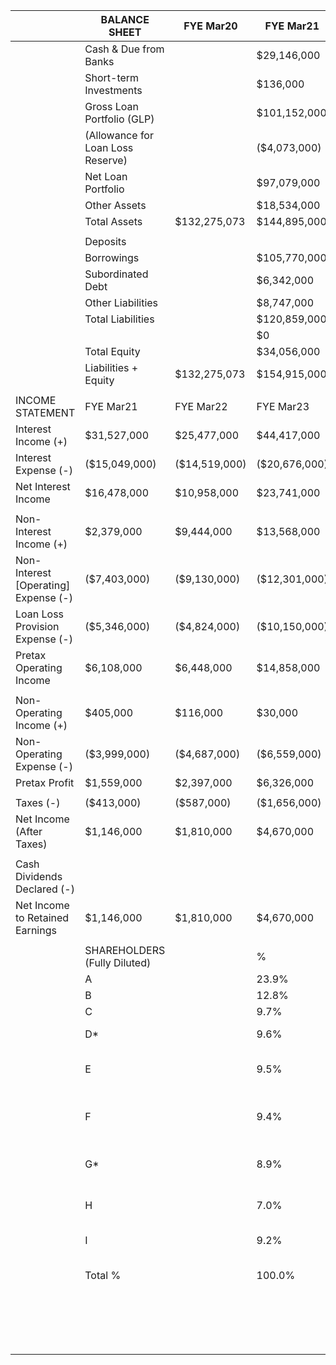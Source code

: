 

|                                    |BALANCE SHEET                    |FYE Mar20    |FYE Mar21    |FYE Mar22    |FYE Mar23                                     |YTD Oct23      |               |             |
|------------------------------------|---------------------------------|-------------|-------------|-------------|----------------------------------------------|---------------|---------------|-------------|
|                                    |Cash & Due from Banks            |             |$29,146,000  |$43,118,000  |$68,240,000                                   |$70,778,000    |               |             |
|                                    |Short-term Investments           |             |$136,000     |$145,000     |$141,000                                      |$2,446,000     |               |             |
|                                    |Gross Loan Portfolio (GLP)       |             |$101,152,000 |$132,484,000 |$181,371,000                                  |$222,774,000   |               |             |
|                                    |(Allowance for Loan Loss Reserve)|             |($4,073,000) |($5,000,000) |($6,038,000)                                  |($7,391,000)   |               |             |
|                                    |Net Loan Portfolio               |             |$97,079,000  |$127,484,000 |$175,333,000                                  |$215,383,000   |               |             |
|                                    |Other Assets                     |             |$18,534,000  |$25,545,000  |$41,003,000                                   |$42,327,000    |               |             |
|                                    |Total Assets                     |$132,275,073 |$144,895,000 |$196,292,000 |$284,717,000                                  |$330,934,000   |               |             |
|                                    |                                 |             |             |             |                                              |               |               |             |
|                                    |Deposits                         |             |             |             |                                              |               |               |             |
|                                    |Borrowings                       |             |$105,770,000 |$142,273,000 |$209,989,000                                  |$213,428,000   |               |             |
|                                    |Subordinated Debt                |             |$6,342,000   |$6,487,000   |$2,829,000                                    |$2,736,000     |               |             |
|                                    |Other Liabilities                |             |$8,747,000   |$10,817,000  |$17,236,000                                   |$21,757,000    |               |             |
|                                    |Total Liabilities                |             |$120,859,000 |$159,577,000 |$230,054,000                                  |$237,921,000   |               |             |
|                                    |                                 |             |$0           |$0           |$0                                            |$0             |               |             |
|                                    |Total Equity                     |             |$34,056,000  |$30,463,000  |$80,692,000                                   |$89,510,000    |               |             |
|                                    |Liabilities + Equity             |$132,275,073 |$154,915,000 |$190,040,000 |$310,746,000                                  |$327,431,000   |               |             |
|                                    |                                 |             |             |             |                                              |               |               |             |
|INCOME STATEMENT                    |FYE Mar21                        |FYE Mar22    |FYE Mar23    |YTD Oct23    |                                              |               |               |             |
|Interest Income (+)                 |$31,527,000                      |$25,477,000  |$44,417,000  |$37,361,000  |                                              |               |               |             |
|Interest Expense (-)                |($15,049,000)                    |($14,519,000)|($20,676,000)|($16,982,000)|                                              |               |               |             |
|Net Interest Income                 |$16,478,000                      |$10,958,000  |$23,741,000  |$20,379,000  |                                              |               |               |             |
|                                    |                                 |             |             |             |                                              |               |               |             |
|Non-Interest Income (+)             |$2,379,000                       |$9,444,000   |$13,568,000  |$6,387,000   |                                              |               |               |             |
|Non-Interest [Operating] Expense (-)|($7,403,000)                     |($9,130,000) |($12,301,000)|($9,069,000) |                                              |               |               |             |
|Loan Loss Provision Expense (-)     |($5,346,000)                     |($4,824,000) |($10,150,000)|($10,488,000)|                                              |               |               |             |
|Pretax Operating Income             |$6,108,000                       |$6,448,000   |$14,858,000  |$7,209,000   |                                              |               |               |             |
|                                    |                                 |             |             |             |                                              |               |               |             |
|Non-Operating Income (+)            |$405,000                         |$116,000     |$30,000      |$876,000     |                                              |               |               |             |
|Non-Operating Expense (-)           |($3,999,000)                     |($4,687,000) |($6,559,000) |($4,469,000) |                                              |               |               |             |
|Pretax Profit                       |$1,559,000                       |$2,397,000   |$6,326,000   |$6,499,000   |                                              |               |               |             |
|                                    |                                 |             |             |             |                                              |               |               |             |
|Taxes (-)                           |($413,000)                       |($587,000)   |($1,656,000) |($1,540,000) |                                              |               |               |             |
|Net Income (After Taxes)            |$1,146,000                       |$1,810,000   |$4,670,000   |$4,959,000   |                                              |               |               |             |
|                                    |                                 |             |             |             |                                              |               |               |             |
|Cash Dividends Declared (-)         |                                 |             |             |             |                                              |               |               |             |
|Net Income to Retained Earnings     |$1,146,000                       |$1,810,000   |$4,670,000   |$4,959,000   |                                              |               |               |             |
|                                    |                                 |             |             |             |                                              |               |               |             |
|                                    |SHAREHOLDERS (Fully Diluted)     |             |%            |             |                                              |               |               |             |
|                                    |A                                |             |23.9%        |             |                                              |               |               |             |
|                                    |B                                |             |12.8%        |             |                                              |30-Sep-23      |31-Oct-23      |30-Nov-23    |
|                                    |C                                |             |9.7%         |             |Assets                                        |               |               |             |
|                                    |D*                               |             |9.6%         |             |Current Assets                                |               |               |             |
|                                    |E                                |             |9.5%         |             |Cash and Cash Equivalent                      |               |               |             |
|                                    |F                                |             |9.4%         |             |1060 TD Chequing Bank Account - #4092         |587,881.66     |750,736.21     |453,234.78   |
|                                    |G*                               |             |8.9%         |             |1061 TD AUD FX Currency-XXX-0283              |1,588.43       |17,457.51      |1,444.33     |
|                                    |H                                |             |7.0%         |             |Total Cash and Cash Equivalent                |$589,470.09    |$768,193.72    |$454,679.11  |
|                                    |I                                |             |9.2%         |             |1320 Prepaid Expenses                         |423,826.69     |233,127.50     |270,189.85   |
|                                    |Total %                          |             |100.0%       |             |1302 Prepaid License at Vid Australia         |46,985.98      |68,985.98      |68,985.98    |
|                                    |                                 |             |             |             |Total Current Assets at Inc. and Australia    |$1,060,282.76  |$1,070,307.20  |$793,854.94  |
|                                    |                                 |             |             |             |Total Assets                                  |$1,060,282.76  |$1,070,307.20  |$793,854.94  |
